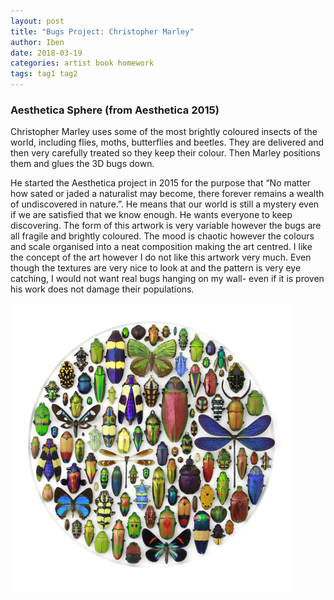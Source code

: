 ```yaml
---
layout: post
title: "Bugs Project: Christopher Marley"
author: Iben
date: 2018-03-19
categories: artist book homework
tags: tag1 tag2
---
```

<H3> Aesthetica Sphere (from Aesthetica 2015)</H3>

Christopher Marley uses some of the most brightly coloured insects of the world, including flies, moths, butterflies and beetles. They are delivered and then very carefully treated so they keep their colour. Then Marley positions them and glues the 3D bugs down.

 He started the Aesthetica project in 2015 for the purpose that “No matter how sated or jaded a naturalist may become, there forever remains a wealth of undiscovered in nature.”. He means that our world is still a mystery even if we are satisfied that we know enough. He wants everyone to keep discovering. The form of this artwork is very variable however the bugs are all fragile and brightly coloured.  The mood is chaotic however the colours and scale organised into a neat composition making the art centred. I like the concept of the art however I do not like this artwork very much. Even though the textures are very nice to look at and the pattern is very eye catching, I would not want real bugs hanging on my wall- even if it is proven his work does not damage their populations. 

<img src="/img/aesthetica.jpg">
